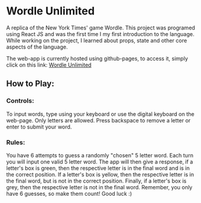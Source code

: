 # Wordle Unlimited
A replica of the New York Times' game Wordle. This project was programed using React JS and was the first time I my first introduction to the language. While working on the project, I learned about props, state and other core aspects of the language.

The web-app is currently hosted using github-pages, to access it, simply click on this link: [Wordle Unlimited](https://Jcssss.github.io/Wordle)

## How to Play:

### Controls:
To input words, type using your keyboard or use the digital keyboard on the web-page. Only letters are allowed. Press backspace to remove a letter or enter to submit your word.

### Rules:
You have 6 attempts to guess a randomly "chosen" 5 letter word. Each turn you will input one valid 5 letter word. The app will then give a response, if a letter's box is green, then the respective letter is in the final word and is in the correct position. If a letter's box is yellow, then the respective letter is in the final word, but is not in the correct position. Finally, if a letter's box is grey, then the respective letter is not in the final word. Remember, you only have 6 guesses, so make them count! Good luck :)
